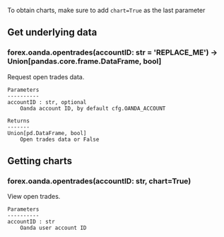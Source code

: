To obtain charts, make sure to add `chart=True` as the last parameter

## Get underlying data 
### forex.oanda.opentrades(accountID: str = 'REPLACE_ME') -> Union[pandas.core.frame.DataFrame, bool]

Request open trades data.

    Parameters
    ----------
    accountID : str, optional
        Oanda account ID, by default cfg.OANDA_ACCOUNT

    Returns
    -------
    Union[pd.DataFrame, bool]
        Open trades data or False

## Getting charts 
### forex.oanda.opentrades(accountID: str, chart=True)

View open trades.

    Parameters
    ----------
    accountID : str
        Oanda user account ID
